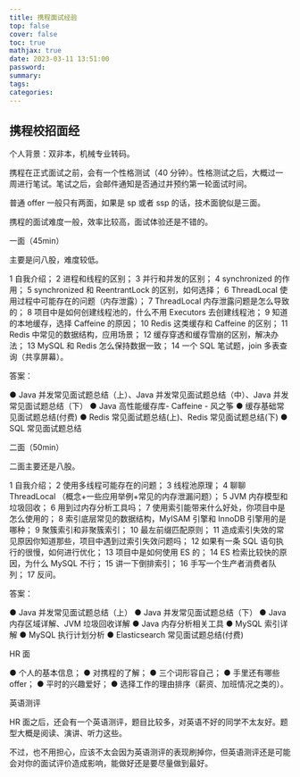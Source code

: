 ```yaml
---
title: 携程面试经验
top: false
cover: false
toc: true
mathjax: true
date: 2023-03-11 13:51:00
password:
summary:
tags:
categories:
---
```


## 携程校招面经

个人背景：双非本，机械专业转码。

携程在正式面试之前，会有一个性格测试（40 分钟）。性格测试之后，大概过一周进行笔试。笔试之后，会邮件通知是否通过并预约第一轮面试时间。

普通 offer 一般只有两面，如果是 sp 或者 ssp 的话，技术面貌似是三面。

携程的面试难度一般，效率比较高，面试体验还是不错的。

一面（45min）

主要是问八股，难度较低。

1
自我介绍；
2
进程和线程的区别；
3
并行和并发的区别；
4
synchronized 的作用；
5
synchronized 和 ReentrantLock 的区别，如何选择；
6
ThreadLocal 使用过程中可能存在的问题（内存泄露）；
7
ThreadLocal 内存泄露问题是怎么导致的；
8
项目中是如何创建线程池的，什么不用 Executors 去创建线程池；
9
知道的本地缓存，选择 Caffeine 的原因；
10
Redis 这类缓存和 Caffeine 的区别；
11
Redis 中常见的数据结构，应用场景；
12
缓存穿透和缓存雪崩的区别，解决办法；
13
MySQL 和 Redis 怎么保持数据一致；
14
一个 SQL 笔试题，join 多表查询（共享屏幕）。

答案：

●
Java 并发常见面试题总结（上）、Java 并发常见面试题总结（中）、Java 并发常见面试题总结（下）
●
Java 高性能缓存库- Caffeine - 风之筝
●
缓存基础常见面试题总结(付费)
●
Redis 常见面试题总结(上)、Redis 常见面试题总结(下)
●
SQL 常见面试题总结

二面（50min）

二面主要还是八股。

1
自我介绍；
2
使用多线程可能存在的问题；
3
线程池原理；
4
聊聊 ThreadLocal （概念+一些应用举例+常见的内存泄漏问题）；
5
JVM 内存模型和垃圾回收；
6
用到过内存分析工具吗；
7
使用索引能带来什么好处，你项目中是怎么使用的；
8
索引底层常见的数据结构，MyISAM 引擎和 InnoDB 引擎用的是哪种；
9
聚簇索引和非聚簇索引；
10
最左前缀匹配原则；
11
造成索引失效的常见原因你知道那些，项目中遇到过索引失效问题吗；
12
如果有一条 SQL 语句执行的很慢，如何进行优化；
13
项目中是如何使用 ES 的；
14
ES 检索比较快的原因，为什么 MySQL 不行；
15
讲一下倒排索引；
16
手写一个生产者消费者队列；
17
反问。

答案：

●
Java 并发常见面试题总结（上）
●
Java 并发常见面试题总结（下）
●
Java 内存区域详解、JVM 垃圾回收详解
●
Java 内存分析相关工具
●
MySQL 索引详解
●
MySQL 执行计划分析
●
Elasticsearch 常见面试题总结(付费)

HR 面

●
个人的基本信息；
●
对携程的了解；
●
三个词形容自己；
●
手里还有哪些 offer；
●
平时的兴趣爱好；
●
选择工作的理由排序（薪资、加班情况之类的）。

英语测评

HR 面之后，还会有一个英语测评，题目比较多，对英语不好的同学不太友好。题型大概是阅读、演讲、听力这些。

不过，也不用担心，应该不太会因为英语测评的表现刷掉你，但英语测评还是可能会对你的面试评价造成影响，能做好还是要尽量做到最好。
